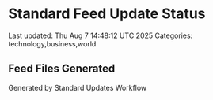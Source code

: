# Standard Feed Update Status
Last updated: Thu Aug  7 14:48:12 UTC 2025
Categories: technology,business,world

## Feed Files Generated

Generated by Standard Updates Workflow
